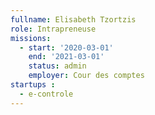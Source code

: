 ```yaml
---
fullname: Elisabeth Tzortzis
role: Intrapreneuse
missions:
  - start: '2020-03-01'
    end: '2021-03-01'
    status: admin
    employer: Cour des comptes
startups :
  - e-controle
---
```



